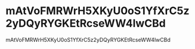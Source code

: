 # mAtVoFMRWrH5XKyU0oS1YfXrC5z2yDQyRYGKEtRcseWW4lwCBd
mAtVoFMRWrH5XKyU0oS1YfXrC5z2yDQyRYGKEtRcseWW4lwCBd
